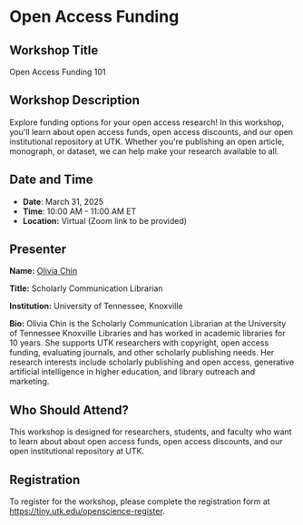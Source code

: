 # Open Access Funding

## Workshop Title

Open Access Funding 101

## Workshop Description

Explore funding options for your open access research! In this workshop, you'll learn about open access funds, open access discounts, and our open institutional repository at UTK. Whether you're publishing an open article, monograph, or dataset, we can help make your research available to all.

## Date and Time

- **Date**: March 31, 2025
- **Time**: 10:00 AM - 11:00 AM ET
- **Location:** Virtual (Zoom link to be provided)

## Presenter

**Name:** [Olivia Chin](https://libguides.utk.edu/prf.php?id=c696b1dd-db08-11ee-ad2f-0a92c88187d1)

**Title:** Scholarly Communication Librarian

**Institution:** University of Tennessee, Knoxville

**Bio:** Olivia Chin is the Scholarly Communication Librarian at the University of Tennessee Knoxville Libraries and has worked in academic libraries for 10 years. She supports UTK researchers with copyright, open access funding, evaluating journals, and other scholarly publishing needs. Her research interests include scholarly publishing and open access, generative artificial intelligence in higher education, and library outreach and marketing.

## Who Should Attend?

This workshop is designed for researchers, students, and faculty who want to learn about about open access funds, open access discounts, and our open institutional repository at UTK.

## Registration

To register for the workshop, please complete the registration form at <https://tiny.utk.edu/openscience-register>.
